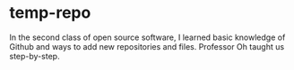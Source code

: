 # temp-repo
In the second class of open source software, I learned basic knowledge of Github and ways to add new repositories and files.
Professor Oh taught us step-by-step.
